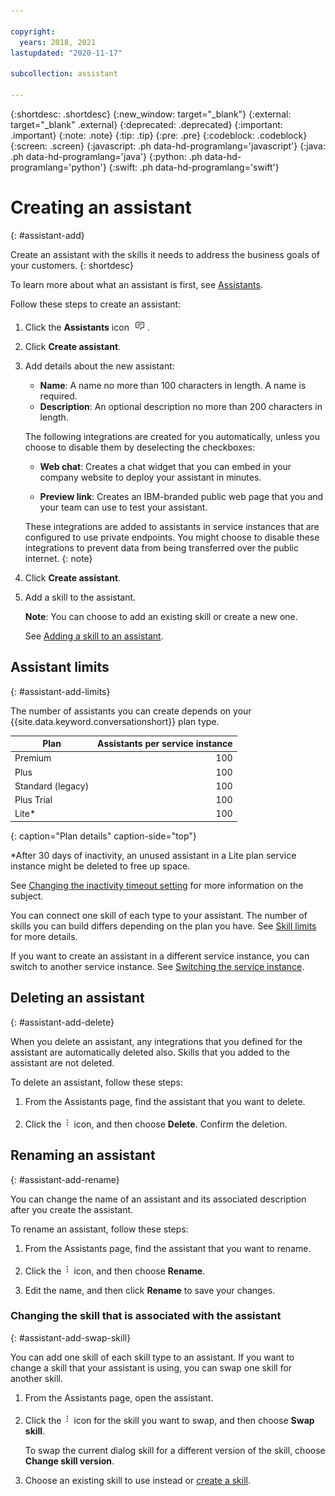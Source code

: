 ```yaml
---

copyright:
  years: 2018, 2021
lastupdated: "2020-11-17"

subcollection: assistant

---
```


{:shortdesc: .shortdesc}
{:new_window: target="_blank"}
{:external: target="_blank" .external}
{:deprecated: .deprecated}
{:important: .important}
{:note: .note}
{:tip: .tip}
{:pre: .pre}
{:codeblock: .codeblock}
{:screen: .screen}
{:javascript: .ph data-hd-programlang='javascript'}
{:java: .ph data-hd-programlang='java'}
{:python: .ph data-hd-programlang='python'}
{:swift: .ph data-hd-programlang='swift'}

# Creating an assistant
{: #assistant-add}

Create an assistant with the skills it needs to address the business goals of your customers.
{: shortdesc}

To learn more about what an assistant is first, see [Assistants](/docs/assistant?topic=assistant-assistants).

Follow these steps to create an assistant:

1.  Click the **Assistants** icon ![Assistants menu icon](images/nav-ass-icon.png).

1.  Click **Create assistant**.

1.  Add details about the new assistant:

    - **Name**: A name no more than 100 characters in length. A name is required.
    - **Description**: An optional description no more than 200 characters in length.

    The following integrations are created for you automatically, unless you choose to disable them by deselecting the checkboxes:

    - **Web chat**: Creates a chat widget that you can embed in your company website to deploy your assistant in minutes.

    - **Preview link**: Creates an IBM-branded public web page that you and your team can use to test your assistant.
    
    These integrations are added to assistants in service instances that are configured to use private endpoints. You might choose to disable these integrations to prevent data from being transferred over the public internet.
    {: note}

1.  Click **Create assistant**.

1.  Add a skill to the assistant.

    **Note**: You can choose to add an existing skill or create a new one.

    See [Adding a skill to an assistant](/docs/assistant?topic=assistant-skill-add).

## Assistant limits
{: #assistant-add-limits}

The number of assistants you can create depends on your {{site.data.keyword.conversationshort}} plan type.

| Plan | Assistants per service instance |
|--------------|--------------------------------:|
| Premium      |                             100 |
| Plus         |                             100 |
| Standard (legacy) |                        100 |
| Plus Trial   |                             100 |
| Lite*        |                             100 |
{: caption="Plan details" caption-side="top"}

*After 30 days of inactivity, an unused assistant in a Lite plan service instance might be deleted to free up space.

See [Changing the inactivity timeout setting](/docs/assistant?topic=assistant-assistant-settings) for more information on the subject.

You can connect one skill of each type to your assistant. The number of skills you can build differs depending on the plan you have. See [Skill limits](/docs/assistant?topic=assistant-skill-add#skill-add-limits) for more details.

If you want to create an assistant in a different service instance, you can switch to another service instance. See [Switching the service instance](/docs/assistant?topic=assistant-assistant-settings#assistant-settings-switch-instance).

## Deleting an assistant
{: #assistant-add-delete}

When you delete an assistant, any integrations that you defined for the assistant are automatically deleted also. Skills that you added to the assistant are not deleted.

To delete an assistant, follow these steps:

1.  From the Assistants page, find the assistant that you want to delete.

1.  Click the ![open and close list of options](images/kebab.png) icon, and then choose **Delete**. Confirm the deletion.

## Renaming an assistant
{: #assistant-add-rename}

You can change the name of an assistant and its associated description after you create the assistant.

To rename an assistant, follow these steps:

1.  From the Assistants page, find the assistant that you want to rename.

1.  Click the ![open and close list of options](images/kebab.png) icon, and then choose **Rename**.

1.  Edit the name, and then click **Rename** to save your changes.

### Changing the skill that is associated with the assistant
{: #assistant-add-swap-skill}

You can add one skill of each skill type to an assistant. If you want to change a skill that your assistant is using, you can swap one skill for another skill.

1.  From the Assistants page, open the assistant.

1.  Click the ![open and close list of options](images/kebab.png) icon for the skill you want to swap, and then choose **Swap skill**.

    To swap the current dialog skill for a different version of the skill, choose **Change skill version**.

1.  Choose an existing skill to use instead or [create a skill](/docs/assistant?topic=assistant-skill-add).
